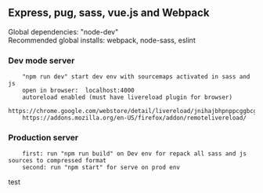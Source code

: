 ## Express, pug, sass, vue.js and Webpack
 Global dependencies: "node-dev"  
 Recommended global installs: webpack, node-sass, eslint

### Dev mode server
```
    "npm run dev" start dev env with sourcemaps activated in sass and js
    open in browser:  localhost:4000
    autoreload enabled (must have livereload plugin for browser)
    https://chrome.google.com/webstore/detail/livereload/jnihajbhpnppcggbcgedagnkighmdlei
    https://addons.mozilla.org/en-US/firefox/addon/remotelivereload/
```
### Production server
```
    first: run "npm run build" on Dev env for repack all sass and js sources to compressed format
    second: run "npm start" for serve on prod env
```
test

